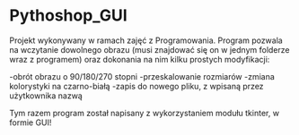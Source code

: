 # Pythoshop_GUI
Projekt wykonywany w ramach zajęć z Programowania. Program pozwala na wczytanie dowolnego obrazu (musi znajdować się on w jednym folderze wraz z programem) oraz dokonania na nim kilku prostych modyfikacji:

-obrót obrazu o 90/180/270 stopni
-przeskalowanie rozmiarów
-zmiana kolorystyki na czarno-białą
-zapis do nowego pliku, z wpisaną przez użytkownika nazwą

Tym razem program został napisany z wykorzystaniem modułu tkinter, w formie GUI!
